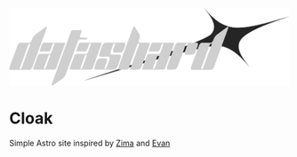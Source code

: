 ![Datashard Logo](./src/assets/Wordmark-Light.svg)
# Cloak

Simple Astro site inspired by [Zima] and [Evan]

<!-- Text -->


[Zima]:https://yeenimal.com
[Evan]:https://evan.graphics